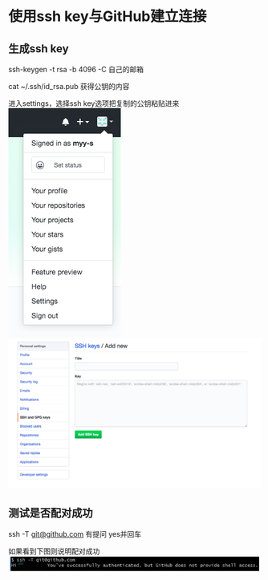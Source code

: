 # 使用ssh key与GitHub建立连接
## 生成ssh key
ssh-keygen -t rsa -b 4096 -C 自己的邮箱

cat ~/.ssh/id_rsa.pub 获得公钥的内容

进入settings，选择ssh key选项把复制的公钥粘贴进来
![settings](GitHub&#32;settings.png)
![ssh key](ssh&#32;key.png)

## 测试是否配对成功
ssh -T git@github.com 有提问 yes并回车

 如果看到下图则说明配对成功
 ![测试配对](ssh-T.png)